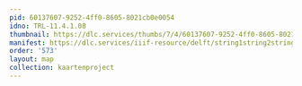 ```yaml
---
pid: 60137607-9252-4ff0-8605-8021cb0e0054
idno: TRL-11.4.1.08
thumbnail: https://dlc.services/thumbs/7/4/60137607-9252-4ff0-8605-8021cb0e0054/full/400,339/0/default.jpg
manifest: https://dlc.services/iiif-resource/delft/string1string2string3/kaartenproject-2007/TRL-11.4.1.08
order: '573'
layout: map
collection: kaartenproject
---
```

